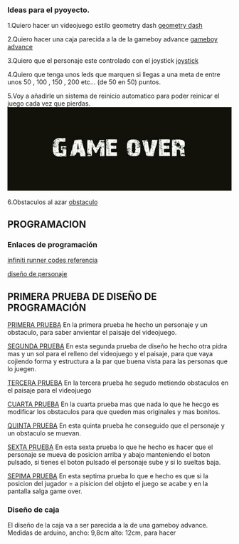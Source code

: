 ### Ideas para el pyoyecto.
1.Quiero hacer un videojuego estilo geometry dash [geometry dash](https://es.wikipedia.org/wiki/Geometry_Dash)

2.Quiero hacer una caja parecida a la de la gameboy advance [gameboy advance](https://www.google.com/search?q=game+boy+advance&client=ubuntu&hs=MFh&channel=fs&sxsrf=ALeKk01UeMsJCAGT5jhGnFxo53W9KIAG-g:1619511572106&source=lnms&tbm=isch&sa=X&ved=2ahUKEwjdz9vf_p3wAhUr8uAKHT-qAWsQ_AUoAXoECAEQAw&biw=1920&bih=974#imgrc=LWfirzSWrqVU-M)  

3.Quiero que el personaje este controlado con el joystick [joystick](https://www.google.com/search?q=joystick+ps3&tbm=isch&ved=2ahUKEwjL0bSK_53wAhUjgXMKHe4CCnYQ2-cCegQIABAA&oq=joystick+ps3&gs_lcp=CgNpbWcQAzICCAAyAggAMgIIADICCAAyAggAMgIIADICCAAyAggAMgIIADICCAA6BAgAEENQuSNY6jhgwTpoAHAAeACAAV-IAecCkgEBNJgBAKABAaoBC2d3cy13aXotaW1nwAEB&sclient=img&ei=bcmHYIvnJqOCzgPuhaiwBw&bih=974&biw=1920&client=ubuntu&hs=MFh#imgrc=p94-qqWHsEyNvM) 

4.Quiero que tenga unos leds que marquen si llegas a una meta de entre unos 50 , 100 , 150 , 200 etc... (de 50 en 50) puntos.

5.Voy a añadirle un sistema de reinicio automatico para poder reinicar el juego cada vez que pierdas.
![](https://github.com/reverte04/PROYECTO-VIDEOJUEGO/blob/main/gameover.jpg)

6.Obstaculos al azar [obstaculo](https://www.google.com/search?q=obstaculos+pixel+art&tbm=isch&ved=2ahUKEwiyoqyO_53wAhVRNRoKHW21BrgQ2-cCegQIABAA&oq=obstaculos+pixel+art&gs_lcp=CgNpbWcQAzoHCCMQ6gIQJzoCCAA6CAgAELEDEIMBOgUIABCxAzoECAAQQzoGCAAQCBAeOgQIABAYOgYIABAFEB5QrPQDWPLfBGDq4wRoCXAAeACAAVmIAdsRkgECMjiYAQCgAQGqAQtnd3Mtd2l6LWltZ7ABCsABAQ&sclient=img&ei=dcmHYPKTNtHqaO3qmsAL&bih=974&biw=1920&client=ubuntu&hs=MFh#imgrc=fb8nW_WR9HdaAM)

## PROGRAMACION

### Enlaces de programación
[infiniti runner codes referencia](https://github.com/MichaelReiter/OrcaJam-Game/tree/master/javascripts)

[diseño de personaje](https://www.google.com/search?q=pixel+art+low+res&tbm=isch&ved=2ahUKEwjypK31-Z3wAhVNgM4BHQ_rAaQQ2-cCegQIABAA&oq=pixel+art++low+&gs_lcp=CgNpbWcQARgAMgQIABATMgQIABATMggIABAIEB4QEzIICAAQCBAeEBMyCAgAEAgQHhATMggIABAIEB4QEzIICAAQCBAeEBMyCAgAEAgQHhATMggIABAIEB4QEzIICAAQCBAeEBM6BwgAELEDEEM6BAgAEEM6AggAUI5IWKdoYP6CAWgBcAB4AIABtwGIAdIFkgEDNi4xmAEAoAEBqgELZ3dzLXdpei1pbWfAAQE&sclient=img&ei=A8SHYLKXEs2Aur4Pj9aHoAo&bih=974&biw=1920&client=ubuntu&hs=hZ1#imgrc=1esKBastE49mTM)

## PRIMERA PRUEBA DE DISEÑO DE PROGRAMACIÓN 
[PRIMERA PRUEBA](https://github.com/reverte04/PROYECTO-VIDEOJUEGO/blob/main/primer_dise_o.ino) En la primera prueba he hecho un personaje y un obstaculo, para saber anvientar el paisaje del videojuego.

[SEGUNDA PRUEBA](https://github.com/reverte04/PROYECTO-VIDEOJUEGO/blob/main/dise_o_2.ino) En esta segunda prueba de diseño he hecho otra pidra mas y un sol para el relleno del videojuego y el paisaje, para que vaya cojiendo forma y estructura a la par que buena vista para las personas que lo juegen.

[TERCERA PRUEBA](https://github.com/reverte04/PROYECTO-VIDEOJUEGO/blob/main/dise_o_3.ino) En la tercera prueba he segudo metiendo obstaculos en el paisaje para el videojuego

[CUARTA PRUEBA](https://github.com/reverte04/PROYECTO-VIDEOJUEGO/blob/main/proyecto_4.ino) En la cuarta prueba mas que nada lo que he hecgo es modificar los obstaculos para que queden mas originales y mas bonitos.

[QUINTA PRUEBA](https://github.com/reverte04/PROYECTO-VIDEOJUEGO/blob/main/proyecto_5.ino) En esta quinta prueba he conseguido que el personaje y un obstaculo se muevan.

[SEXTA PRUEBA](https://github.com/reverte04/PROYECTO-VIDEOJUEGO/blob/main/proyecto_5.ino) En esta sexta prueba lo que he hecho es hacer que el personaje se mueva de posicion arriba y abajo manteniendo el boton pulsado, si tienes el boton pulsado el personaje sube y si lo sueltas baja.

[SEPIMA PRUEBA](https://github.com/reverte04/PROYECTO-VIDEOJUEGO/blob/main/proyecto_6.ino) En esta septima prueba lo que e hecho es que si la posicion del jugador = a pisicion del objeto el juego se acabe y en la pantalla salga game over.


### Diseño de caja 
El diseño de la caja va a ser parecida a la de una gameboy advance.
Medidas de arduino, ancho: 9,8cm alto: 12cm, para hacer 
